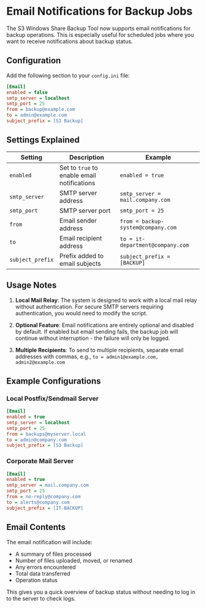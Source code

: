 # Email Notifications for Backup Jobs

The S3 Windows Share Backup Tool now supports email notifications for backup operations. This is especially useful for scheduled jobs where you want to receive notifications about backup status.

## Configuration

Add the following section to your `config.ini` file:

```ini
[Email]
enabled = false
smtp_server = localhost
smtp_port = 25
from = backup@example.com
to = admin@example.com
subject_prefix = [S3 Backup]
```

## Settings Explained

| Setting | Description | Example |
|---------|-------------|---------|
| `enabled` | Set to `true` to enable email notifications | `enabled = true` |
| `smtp_server` | SMTP server address | `smtp_server = mail.company.com` |
| `smtp_port` | SMTP server port | `smtp_port = 25` |
| `from` | Email sender address | `from = backup-system@company.com` |
| `to` | Email recipient address | `to = it-department@company.com` |
| `subject_prefix` | Prefix added to email subjects | `subject_prefix = [BACKUP]` |

## Usage Notes

1. **Local Mail Relay**: The system is designed to work with a local mail relay without authentication. For secure SMTP servers requiring authentication, you would need to modify the script.

2. **Optional Feature**: Email notifications are entirely optional and disabled by default. If enabled but email sending fails, the backup job will continue without interruption - the failure will only be logged.

3. **Multiple Recipients**: To send to multiple recipients, separate email addresses with commas, e.g., `to = admin1@example.com, admin2@example.com`

## Example Configurations

### Local Postfix/Sendmail Server

```ini
[Email]
enabled = true
smtp_server = localhost
smtp_port = 25
from = backups@myserver.local
to = admin@company.com
subject_prefix = [S3 Backup]
```

### Corporate Mail Server

```ini
[Email]
enabled = true
smtp_server = mail.company.com
smtp_port = 25
from = no-reply@company.com
to = alerts@company.com
subject_prefix = [IT-BACKUP]
```

## Email Contents

The email notification will include:
- A summary of files processed
- Number of files uploaded, moved, or renamed
- Any errors encountered
- Total data transferred
- Operation status

This gives you a quick overview of backup status without needing to log in to the server to check logs.
